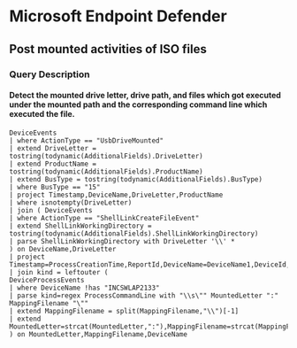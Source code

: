 # Microsoft Endpoint Defender
## Post mounted activities of ISO files
### Query Description 
#### Detect the mounted drive letter, drive path, and files which got executed under the mounted path and the corresponding command line which executed the file.
```
DeviceEvents
| where ActionType == "UsbDriveMounted"
| extend DriveLetter = tostring(todynamic(AdditionalFields).DriveLetter)
| extend ProductName = tostring(todynamic(AdditionalFields).ProductName)
| extend BusType = tostring(todynamic(AdditionalFields).BusType)
| where BusType == "15"
| project Timestamp,DeviceName,DriveLetter,ProductName
| where isnotempty(DriveLetter)
| join ( DeviceEvents
| where ActionType == "ShellLinkCreateFileEvent"
| extend ShellLinkWorkingDirectory = tostring(todynamic(AdditionalFields).ShellLinkWorkingDirectory)
| parse ShellLinkWorkingDirectory with DriveLetter '\\' *
) on DeviceName,DriveLetter
| project Timestamp=ProcessCreationTime,ReportId,DeviceName=DeviceName1,DeviceId,MountedVendorName=ProductName,MountedLetter=DriveLetter,MappingFilename=FileName,ShellLinkWorkingDirectory
| join kind = leftouter ( 
DeviceProcessEvents
| where DeviceName !has "INCSWLAP2133"
| parse kind=regex ProcessCommandLine with "\\s\"" MountedLetter ":" MappingFilename "\""
| extend MappingFilename = split(MappingFilename,"\\")[-1]
| extend MountedLetter=strcat(MountedLetter,":"),MappingFilename=strcat(MappingFilename,".lnk")
) on MountedLetter,MappingFilename,DeviceName
```
